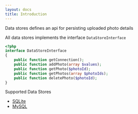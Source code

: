 ```yaml
---
layout: docs
title: Introduction
---
```


Data stores defines an api for persisting uploaded photo details

All data stores implements the interface `DataStoreInterface`

```php
<?php
interface DataStoreInterface
{
    public function getConnection();
    public function addPhoto(array $values);
    public function getPhoto($photoId);
    public function getPhotos(array $photoIds);
    public function deletePhoto($photoId);
}
```

Supported Data Stores

* [SQLite](/docs/data-store-sqlite)
* [MySQL](/docs/data-store-mysql)
